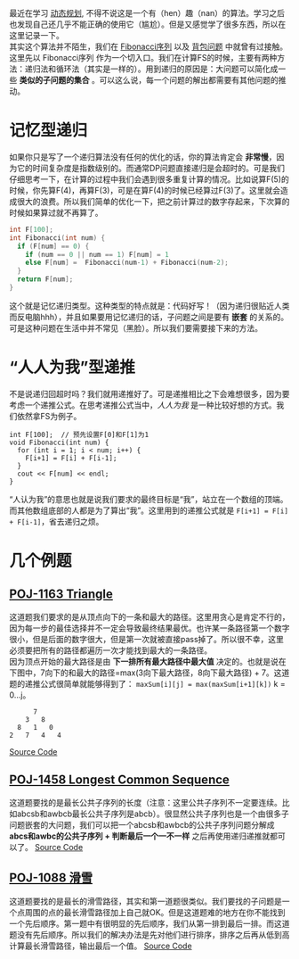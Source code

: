 最近在学习 [动态规划](https://en.wikipedia.org/wiki/Dynamic_programming), 不得不说这是一个有（hen）趣（nan）的算法。学习之后也发现自己还几乎不能正确的使用它（尴尬）。但是又感觉学了很多东西，所以在这里记录一下。  
其实这个算法并不陌生，我们在 [Fibonacci序列](https://en.wikipedia.org/wiki/Fibonacci_number) 以及 [背包问题]() 中就曾有过接触。这里先以 Fibonacci序列 作为一个切入口。我们在计算FS的时候，主要有两种方法：递归法和循环法（其实是一样的）。用到递归的原因是：大问题可以简化成一些 **类似的子问题的集合** 。可以这么说，每一个问题的解出都需要有其他问题的推动。  

# 记忆型递归

如果你只是写了一个递归算法没有任何的优化的话，你的算法肯定会 **非常慢**，因为它的时间复杂度是指数级别的。而通常DP问题直接递归是会超时的。可是我们仔细思考一下，在计算的过程中我们会遇到很多重复计算的情况。比如说算F(5)的时候，你先算F(4)，再算F(3)，可是在算F(4)的时候已经算过F(3)了。这里就会造成很大的浪费。所以我们简单的优化一下，把之前计算过的数字存起来，下次算的时候如果算过就不再算了。
```cpp
int F[100];
int Fibonacci(int num) {
  if (F[num] == 0) {
    if (num == 0 || num == 1) F[num] = 1
    else F[num] =  Fibonacci(num-1) + Fibonacci(num-2);
  }
  return F[num];
}
```
这个就是记忆递归类型。这种类型的特点就是：代码好写！（因为递归很贴近人类而反电脑hhh），并且如果要用记忆递归的话，子问题之间是要有 **嵌套** 的关系的。可是这种问题在生活中并不常见（黑脸）。所以我们要需要接下来的方法。

# “人人为我”型递推
不是说递归回超时吗？我们就用递推好了。可是递推相比之下会难想很多，因为要考虑一个递推公式。在思考递推公式当中，*人人为我* 是一种比较好想的方式。我们依然拿FS为例子。
```
int F[100];  // 预先设置F[0]和F[1]为1
void Fibonacci(int num) {
  for (int i = 1; i < num; i++) {
    F[i+1] = F[i] + F[i-1];
  }
  cout << F[num] << endl;
}
```
“人认为我”的意思也就是说我们要求的最终目标是“我”，站立在一个数组的顶端。而其他数组底部的人都是为了算出“我”。这里用到的递推公式就是 `F[i+1] = F[i] + F[i-1]`，省去递归之烦。

# 几个例题
## [POJ-1163 Triangle](http://poj.org/problem?id=1163)
这道题我们要求的是从顶点向下的一条和最大的路径。这里用贪心是肯定不行的，因为每一步的最佳选择并不一定会导致最终结果最优。也许某一条路径第一个数字很小，但是后面的数字很大，但是第一次就被直接pass掉了。所以很不幸，这里必须要把所有的路径都遍历一次才能找到最大的一条路径。  
因为顶点开始的最大路径是由 **下一排所有最大路径中最大值** 决定的。也就是说在下图中，7向下的和最大的路径=max(3向下最大路径，8向下最大路径) + 7。这道题的递推公式很简单就能够得到了： `maxSum[i][j] = max(maxSum[i+1][k])` k = 0...j。
```
      7
    3   8
  8   1   0
2   7   4   4
```
[Source Code](https://github.com/ECer23/C-Study/blob/master/ACM/dynamic_planning/Triangel.cpp)


## [POJ-1458 Longest Common Sequence](http://poj.org/problem?id=1458)
这道题要找的是最长公共子序列的长度（注意：这里公共子序列不一定要连续。比如abcsb和awbcb最长公共子序列是abcb）。很显然公共子序列也是一个由很多子问题嵌套的大问题，我们可以把一个abcsb和awbcb的公共子序列问题分解成 **abcs和awbc的公共子序列 + 判断最后一个一不一样** 之后再使用递归递推就都可以了。
[Source Code](https://github.com/ECer23/C-Study/blob/master/ACM/dynamic_planning/LCS.cpp)

## [POJ-1088 滑雪](http://poj.org/problem?id=1088)
这道题要找的是最长的滑雪路径，其实和第一道题很类似。我们要找的子问题是一个点周围的点的最长滑雪路径加上自己就OK。但是这道题难的地方在你不能找到一个先后顺序。第一题中有很明显的先后顺序，我们从第一排到最后一排。而这道题没有先后顺序。所以我们的解决办法是先对他们进行排序，排序之后再从低到高计算最长滑雪路径，输出最后一个值。
[Source Code](https://github.com/ECer23/C-Study/blob/master/ACM/dynamic_planning/skii.cpp)